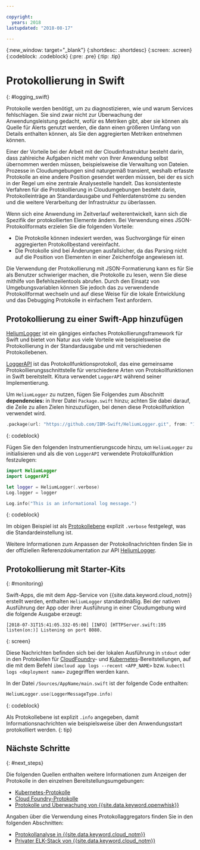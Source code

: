 ```yaml
---

copyright:
  years: 2018
lastupdated: "2018-08-17"

---
```

{:new_window: target="_blank"}
{:shortdesc: .shortdesc}
{:screen: .screen}
{:codeblock: .codeblock}
{:pre: .pre}
{:tip: .tip}

# Protokollierung in Swift
{: #logging_swift}

Protokolle werden benötigt, um zu diagnostizieren, wie und warum
Services fehlschlagen. Sie sind zwar nicht zur Überwachung der Anwendungsleistung
gedacht, wofür es Metriken gibt, aber sie können als Quelle für Alerts genutzt
werden, die dann einen größeren Umfang von Details enthalten können, als Sie
den aggregierten Metriken entnehmen können.

Einer der Vorteile bei der Arbeit mit der Cloudinfrastruktur besteht
darin, dass zahlreiche Aufgaben nicht mehr von Ihrer Anwendung selbst
übernommen werden müssen, beispielsweise die Verwaltung von Dateien. Prozesse
in Cloudumgebungen sind naturgemäß transient, weshalb erfasste Protokolle an
eine andere Position gesendet werden müssen, bei der es sich in der Regel um
eine zentrale Analysestelle handelt. Das konsistenteste Verfahren für die
Protokollierung in Cloudumgebungen besteht darin, Protokolleinträge an
Standardausgabe und Fehlerdatenströme zu senden und die weitere Verarbeitung
der Infrastruktur zu überlassen.

Wenn sich eine Anwendung im Zeitverlauf weiterentwickelt, kann sich die
Spezifik der protokollierten Elemente ändern. Bei Verwendung eines
JSON-Protokollformats erzielen Sie die folgenden Vorteile:
* Die Protokolle können indexiert werden, was Suchvorgänge für einen
aggregierten Protokollbestand vereinfacht.
* Die Protokolle sind bei Änderungen ausfallsicher, da das Parsing nicht
auf die Position von Elementen in einer Zeichenfolge angewiesen ist.

Die Verwendung der Protokollierung mit JSON-Formatierung kann es für
Sie als Benutzer schwieriger machen, die Protokolle zu lesen, wenn Sie diese
mithilfe von Befehlszeilentools abrufen. Durch den Einsatz von Umgebungsvariablen können
Sie jedoch das zu verwendende Protokollformat wechseln und auf diese Weise für
die lokale Entwicklung und das Debugging Protokolle in einfachem Text anfordern.

## Protokollierung zu einer Swift-App hinzufügen

[HeliumLogger](https://github.com/IBM-Swift/HeliumLogger)
ist ein gängiges einfaches Protokollierungsframework für Swift und bietet von
Natur aus viele Vorteile wie beispielsweise die Protokollierung in der
Standardausgabe und mit verschiedenen Protokollebenen.

[LoggerAPI](https://github.com/IBM-Swift/LoggerAPI)
ist das Protokollfunktionsprotokoll, das eine gemeinsame
Protokollierungsschnittstelle für verschiedene Arten von Protokollfunktionen in
Swift bereitstellt. Kitura verwendet `LoggerAPI`
während seiner Implementierung.

Um `HeliumLogger` zu nutzen, fügen Sie Folgendes zum
Abschnitt
**dependencies:** in Ihrer Datei
`Package.swift` hinzu; achten Sie dabei darauf, die Zeile zu
allen Zielen hinzuzufügen, bei denen diese Protokollfunktion verwendet wird.

```swift
.package(url: "https://github.com/IBM-Swift/HeliumLogger.git", from: "1.7.1")
```
{: codeblock}

Fügen Sie den folgenden Instrumentierungscode hinzu, um
`HeliumLogger` zu initialisieren und als die von
`LoggerAPI` verwendete Protokollfunktion festzulegen:
```swift
import HeliumLogger
import LoggerAPI

let logger = HeliumLogger(.verbose)
Log.logger = logger

Log.info("This is an informational log message.")
```
{: codeblock}

Im obigen Beispiel ist als
[Protokollebene](http://ibm-swift.github.io/HeliumLogger/)
explizit `.verbose` festgelegt, was die Standardeinstellung
ist.

Weitere Informationen zum Anpassen der Protokollnachrichten finden Sie in
der offiziellen Referenzdokumentation zur API
[HeliumLogger](http://ibm-swift.github.io/HeliumLogger/).

## Protokollierung mit Starter-Kits
{: #monitoring}

Swift-Apps, die mit dem App-Service von
{{site.data.keyword.cloud_notm}} erstellt werden, enthalten
`HeliumLogger` standardmäßig. Bei der nativen Ausführung der
App oder ihrer Ausführung in einer Cloudumgebung wird die folgende Ausgabe
erzeugt:
```
[2018-07-31T15:41:05.332-05:00] [INFO] [HTTPServer.swift:195 listen(on:)] Listening on port 8080.
```
{: screen}

Diese Nachrichten befinden sich bei der lokalen
Ausführung in `stdout` oder in den Protokollen
für
[CloudFoundry](https://console.bluemix.net/docs/cli/reference/bluemix_cli/bx_cli.html#ibmcloud_app_logs)-
und
[Kubernetes](https://kubernetes-v1-4.github.io/docs/user-guide/kubectl/kubectl_logs/)-Bereitstellungen,
auf die mit dem Befehl `ibmcloud app logs --recent <APP_NAME>`
bzw. `kubectl logs <deployment name>` zugegriffen werden kann.

In der Datei `/Sources/AppName/main.swift` ist der
folgende Code enthalten:
```swift
HeliumLogger.use(LoggerMessageType.info)
```
{: codeblock}

Als Protokollebene ist explizit `.info` angegeben, damit
Informationsnachrichten wie beispielsweise über den Anwendungsstart
protokolliert werden.
{: tip}

## Nächste Schritte
{: #next_steps}

Die folgenden Quellen enthalten weitere Informationen zum Anzeigen der
Protokolle in den einzelnen Bereitstellungsumgebungen:
* [Kubernetes-Protokolle](https://kubernetes-v1-4.github.io/docs/user-guide/kubectl/kubectl_logs/)
* [Cloud
Foundry-Protokolle](https://console.bluemix.net/docs/cli/reference/bluemix_cli/bx_cli.html#ibmcloud_app_logs)
* [Protokolle
und Überwachung von {{site.data.keyword.openwhisk}}](https://console.bluemix.net/docs/openwhisk/openwhisk_logs.html#openwhisk_logs)

Angaben über die Verwendung eines Protokollaggregators finden Sie in den
folgenden Abschnitten:
* [Protokollanalyse
in {{site.data.keyword.cloud_notm}}](https://console.bluemix.net/docs/services/CloudLogAnalysis/log_analysis_ov.html#log_analysis_ov)
* [Privater
ELK-Stack von {{site.data.keyword.cloud_notm}}](https://www.ibm.com/support/knowledgecenter/en/SSBS6K_2.1.0.2/manage_metrics/logging_elk.html)
